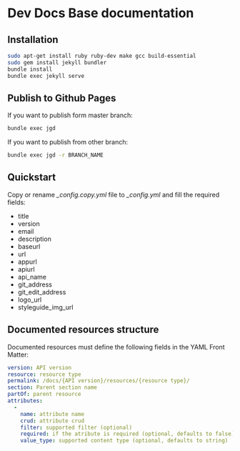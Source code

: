 # Dev Docs Base documentation

## Installation

```bash
sudo apt-get install ruby ruby-dev make gcc build-essential
sudo gem install jekyll bundler
bundle install
bundle exec jekyll serve
```

## Publish to Github Pages

If you want to publish form master branch:

```bash
bundle exec jgd
```

If you want to publish from other branch:

```bash
bundle exec jgd -r BRANCH_NAME
```

## Quickstart

Copy or rename *\_config.copy.yml* file to *\_config.yml* and fill the required fields:

- title
- version
- email
- description
- baseurl
- url
- appurl
- apiurl
- api_name
- git_address
- git_edit_address
- logo_url
- styleguide_img_url

## Documented resources structure

Documented resources must define the following fields in the YAML Front Matter:

``` yaml
version: API version
resource: resource type
permalink: /docs/{API version}/resources/{resource type}/
section: Parent section name
partOf: parent resource
attributes:
  -
    name: attribute name
    crud: attribute crud
    filter: supported filter (optional)
    required: if the atribute is required (optional, defaults to false)
    value_type: supported content type (optional, defaults to string)
```
